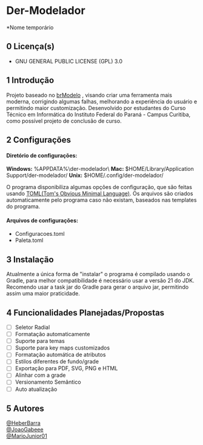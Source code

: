 # Der-Modelador
\*Nome temporário

## 0 Licença(s)

* GNU GENERAL PUBLIC LICENSE  (GPL) 3.0

## 1 Introdução

Projeto baseado no [brModelo](https://github.com/chcandido/brModelo) , visando criar uma ferramenta mais moderna, corrigindo algumas falhas, melhorando a experiência do usuário e permitindo maior customização. 
Desenvolvido por estudantes do Curso Técnico em Informática do Instituto Federal do Paraná - Campus Curitiba, como possível projeto de conclusão de curso.

## 2 Configurações

#### Diretório de configurações:

**Windows:** %APPDATA%\\der-modelador\\
**Mac:** $HOME/Library/Application Support/der-modelador/
**Unix:** $HOME/.config/der-modelador/

O programa disponibiliza algumas opções de configuração, que são feitas usando [TOML(Tom's Obvious Minimal Language)](https://toml.io/en/). Os arquivos são criados automaticamente pelo programa caso não existam, baseados nas templates do programa.

#### Arquivos de configurações:

* Configuracoes.toml
* Paleta.toml

## 3 Instalação

Atualmente a única forma de "instalar" o programa é compilado usando o Gradle, para melhor compatibilidade é necessário usar a versão 21 do JDK. Recomendo usar a task jar do Gradle para gerar o arquivo jar, permitindo assim uma maior praticidade.   

## 4 Funcionalidades Planejadas/Propostas

- [ ] Seletor Radial
- [ ] Formatação automaticamente
- [ ] Suporte para temas
- [ ] Suporte para key maps customizados
- [ ] Formatação automática de atributos
- [ ] Estilos diferentes de fundo/grade
- [ ] Exportação para PDF, SVG, PNG e HTML
- [ ] Alinhar com a grade
- [ ] Versionamento Semântico
- [ ] Auto atualização

## 5 Autores

[@HeberBarra](https://github.com/HeberBarra)\
[@JoaoGabeee](https://github.com/JoaoGabeee)\
[@MarioJunior01](https://github.com/MarioJunior01)
